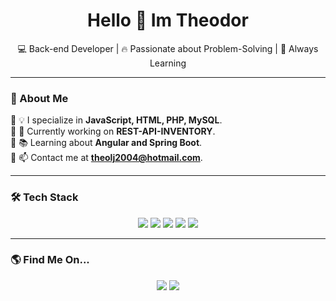 <h1 align="center">Hello 👋 Im Theodor</h1>

<p align="center">
💻 Back-end Developer | 🔥 Passionate about Problem-Solving | 🎯 Always Learning
</p>

---
### 📜 About Me  
🔹 💡 I specialize in **JavaScript, HTML, PHP, MySQL**.  
🔹 🚀 Currently working on **REST-API-INVENTORY**.  
🔹 📚 Learning about **Angular and Spring Boot**.  
🔹 📫 Contact me at **theolj2004@hotmail.com**.  

---

### 🛠️ Tech Stack  
<p align="center">
  <img src="https://img.shields.io/badge/-JavaScript-F7DF1E?style=flat&logo=javascript&logoColor=black">
  <img src="https://img.shields.io/badge/-HTML5-E34F26?style=flat&logo=html5&logoColor=white">
  <img src="https://img.shields.io/badge/-PHP-777BB4?style=flat&logo=php&logoColor=white">
  <img src="https://img.shields.io/badge/-Angular-DD0031?style=flat&logo=angular&logoColor=white">
  <img src="https://img.shields.io/badge/-MySQL-4479A1?style=flat&logo=mysql&logoColor=white">
</p>

---

### 🌎 Find Me On...  
<p align="center">
  <a href="https://www.linkedin.com/in/theo-herrera-molina-16b75b288/"><img src="https://img.shields.io/badge/-LinkedIn-blue?style=flat&logo=Linkedin&logoColor=white"></a>
  <a href="https://www.instagram.com/theodor_dev/?hl=es"><img src="https://img.shields.io/badge/-Instagram-E4405F?style=flat&logo=Instagram&logoColor=white"></a>
</p>

<!---
SomeTheodor/SomeTheodor is a ✨ special ✨ repository because its `README.md` (this file) appears on your GitHub profile.
You can click the Preview link to take a look at your changes.
--->

